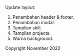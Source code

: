 Update layout:
1. Penambahan header & footer.
2. Penambahan modal.
3. Tampilan skill.
4. Tampilan projects.
5. Warna background.

Copyright November 2022
